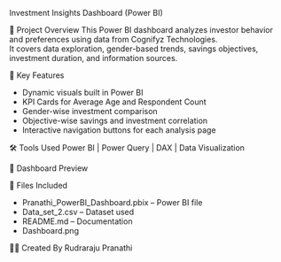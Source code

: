 Investment Insights Dashboard (Power BI)

🎯 Project Overview
This Power BI dashboard analyzes investor behavior and preferences using data from Cognifyz Technologies.  
It covers data exploration, gender-based trends, savings objectives, investment duration, and information sources.

🧩 Key Features
- Dynamic visuals built in Power BI
- KPI Cards for Average Age and Respondent Count
- Gender-wise investment comparison
- Objective-wise savings and investment correlation
- Interactive navigation buttons for each analysis page


🛠 Tools Used
Power BI | Power Query | DAX | Data Visualization

📸 Dashboard Preview


📂 Files Included
- Pranathi_PowerBI_Dashboard.pbix – Power BI file  
- Data_set_2.csv – Dataset used  
- README.md – Documentation  
- Dashboard.png  

👩‍💻 Created By
 Rudraraju Pranathi
  

